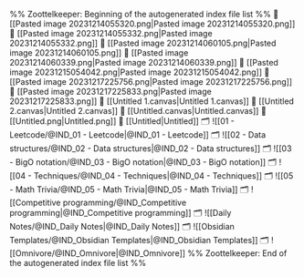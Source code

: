 %% Zoottelkeeper: Beginning of the autogenerated index file list  %%
📄 [[Pasted image 20231214055320.png|Pasted image 20231214055320.png]]
📄 [[Pasted image 20231214055332.png|Pasted image 20231214055332.png]]
📄 [[Pasted image 20231214060105.png|Pasted image 20231214060105.png]]
📄 [[Pasted image 20231214060339.png|Pasted image 20231214060339.png]]
📄 [[Pasted image 20231215054042.png|Pasted image 20231215054042.png]]
📄 [[Pasted image 20231217225756.png|Pasted image 20231217225756.png]]
📄 [[Pasted image 20231217225833.png|Pasted image 20231217225833.png]]
📄 [[Untitled 1.canvas|Untitled 1.canvas]]
📄 [[Untitled 2.canvas|Untitled 2.canvas]]
📄 [[Untitled.canvas|Untitled.canvas]]
📄 [[Untitled.png|Untitled.png]]
📄 [[Untitled|Untitled]]
🗂️ ![[01 - Leetcode/@IND_01 - Leetcode|@IND_01 - Leetcode]]
🗂️ ![[02 - Data structures/@IND_02 - Data structures|@IND_02 - Data structures]]
🗂️ ![[03 - BigO notation/@IND_03 - BigO notation|@IND_03 - BigO notation]]
🗂️ ![[04 - Techniques/@IND_04 - Techniques|@IND_04 - Techniques]]
🗂️ ![[05 - Math Trivia/@IND_05 - Math Trivia|@IND_05 - Math Trivia]]
🗂️ ![[Competitive programming/@IND_Competitive programming|@IND_Competitive programming]]
🗂️ ![[Daily Notes/@IND_Daily Notes|@IND_Daily Notes]]
🗂️ ![[Obsidian Templates/@IND_Obsidian Templates|@IND_Obsidian Templates]]
🗂️ ![[Omnivore/@IND_Omnivore|@IND_Omnivore]]
%% Zoottelkeeper: End of the autogenerated index file list  %%
